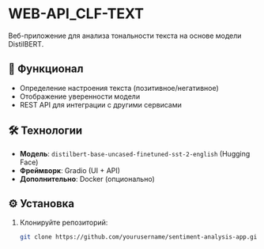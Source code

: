 # WEB-API_CLF-TEXT

Веб-приложение для анализа тональности текста на основе модели DistilBERT.

## 📌 Функционал
- Определение настроения текста (позитивное/негативное)
- Отображение уверенности модели
- REST API для интеграции с другими сервисами

## 🛠 Технологии
- **Модель**: `distilbert-base-uncased-finetuned-sst-2-english` (Hugging Face)
- **Фреймворк**: Gradio (UI + API)
- **Дополнительно**: Docker (опционально)

## ⚙️ Установка
1. Клонируйте репозиторий:
   ```bash
   git clone https://github.com/yourusername/sentiment-analysis-app.git
